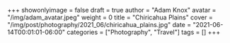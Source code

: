 +++
showonlyimage = false
draft = true
author = "Adam Knox"
avatar = "/img/adam_avatar.jpeg"
weight = 0
title = "Chiricahua Plains"
cover = "/img/post/photography/2021_06/chiricahua_plains.jpg"
date = "2021-06-14T00:01:01-06:00"
categories = ["Photography", "Travel"]
tags = []
+++
<!--more-->
